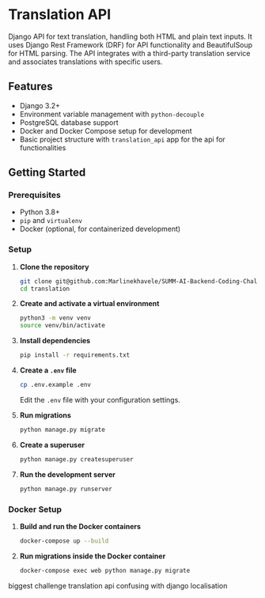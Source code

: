 # Translation API 
Django API for text translation, handling both HTML and plain text inputs. It uses Django Rest Framework (DRF) for API functionality and BeautifulSoup for HTML parsing. The API integrates with a third-party translation service and associates translations with specific users.

## Features
- Django 3.2+
- Environment variable management with `python-decouple`
- PostgreSQL database support
- Docker and Docker Compose setup for development
- Basic project structure with  `translation_api` app for the api for functionalities

## Getting Started

### Prerequisites

- Python 3.8+
- `pip` and `virtualenv`
- Docker (optional, for containerized development)

### Setup

1. **Clone the repository**

    ```bash
    git clone git@github.com:Marlinekhavele/SUMM-AI-Backend-Coding-Challenge.git
    cd translation
    ```

2. **Create and activate a virtual environment**

    ```bash
    python3 -m venv venv
    source venv/bin/activate
    ```

3. **Install dependencies**

    ```bash
    pip install -r requirements.txt
    ```

4. **Create a `.env` file**

    ```bash
    cp .env.example .env
    ```

    Edit the `.env` file with your configuration settings.

5. **Run migrations**

    ```bash
    python manage.py migrate
    ```

6. **Create a superuser**

    ```bash
    python manage.py createsuperuser
    ```

7. **Run the development server**

    ```bash
    python manage.py runserver
    ```

### Docker Setup

1. **Build and run the Docker containers**

    ```bash
    docker-compose up --build
    ```

2. **Run migrations inside the Docker container**

    ```bash
    docker-compose exec web python manage.py migrate
    ```

biggest challenge translation api  confusing with django localisation